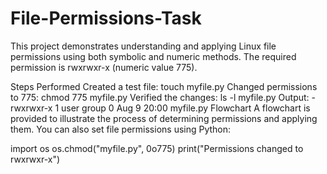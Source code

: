 # File-Permissions-Task
This project demonstrates understanding and applying Linux file permissions using both symbolic and numeric methods. The required permission is rwxrwxr-x (numeric value 775).

Steps Performed
Created a test file:
touch myfile.py
Changed permissions to 775: chmod 775 myfile.py
Verified the changes: ls -l myfile.py
Output: -rwxrwxr-x 1 user group 0 Aug 9 20:00 myfile.py
Flowchart
A flowchart is provided to illustrate the process of determining permissions and applying them.
You can also set file permissions using Python:

import os os.chmod("myfile.py", 0o775) print("Permissions changed to rwxrwxr-x")

